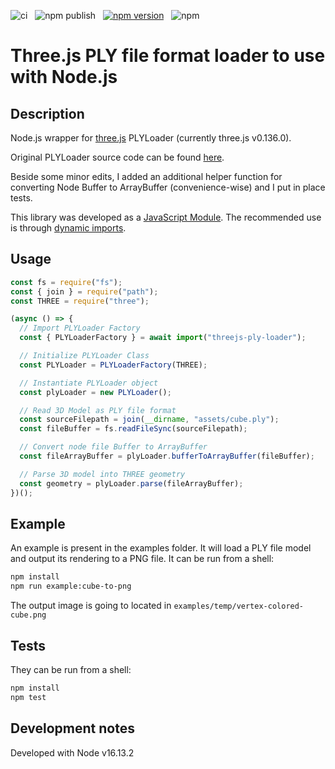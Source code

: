 ![ci](https://github.com/lanceschi/threejs-ply-loader/workflows/ci/badge.svg)&nbsp;&nbsp;&nbsp;![npm publish](https://github.com/lanceschi/threejs-ply-loader/workflows/npm%20publish/badge.svg)&nbsp;&nbsp;&nbsp;[![npm version](https://badge.fury.io/js/threejs-ply-loader.svg)](http://badge.fury.io/js/threejs-ply-loader)&nbsp;&nbsp;&nbsp;![npm](https://img.shields.io/npm/dm/threejs-ply-loader)


# Three.js PLY file format loader to use with Node.js

## Description
Node.js wrapper for [three.js][THREEJS-github-link] PLYLoader (currently three.js v0.136.0).

Original PLYLoader source code can be found [here][PLYLoader-source-link].

Beside some minor edits, I added an additional helper function for converting Node Buffer to ArrayBuffer (convenience-wise) and I put in place tests.

This library was developed as a [JavaScript Module][javascript-module-url]. The recommended use is through [dynamic imports][dynamic-import-url].

## Usage

```javascript
const fs = require("fs");
const { join } = require("path");
const THREE = require("three");

(async () => {
  // Import PLYLoader Factory
  const { PLYLoaderFactory } = await import("threejs-ply-loader");

  // Initialize PLYLoader Class
  const PLYLoader = PLYLoaderFactory(THREE);

  // Instantiate PLYLoader object
  const plyLoader = new PLYLoader();

  // Read 3D Model as PLY file format
  const sourceFilepath = join(__dirname, "assets/cube.ply");
  const fileBuffer = fs.readFileSync(sourceFilepath);

  // Convert node file Buffer to ArrayBuffer
  const fileArrayBuffer = plyLoader.bufferToArrayBuffer(fileBuffer);

  // Parse 3D model into THREE geometry
  const geometry = plyLoader.parse(fileArrayBuffer);
})();
```


## Example

An example is present in the examples folder. It will load a PLY file model and output its rendering to a PNG file. It can be run from a shell:

```bash
npm install
npm run example:cube-to-png
```

The output image is going to located in `examples/temp/vertex-colored-cube.png`


## Tests
They can be run from a shell:

```bash
npm install
npm test
```

## Development notes
Developed with Node v16.13.2

[THREEJS-github-link]: https://github.com/mrdoob/three.js
[PLYLoader-source-link]: https://github.com/mrdoob/three.js/blob/r136/examples/js/loaders/PLYLoader.js
[javascript-module-url]: https://developer.mozilla.org/en-US/docs/Web/JavaScript/Guide/Modules
[dynamic-import-url]: https://v8.dev/features/dynamic-import#dynamic
